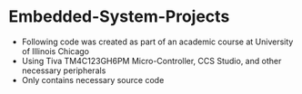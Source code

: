 # Embedded-System-Projects
- Following code was created as part of an academic course at University of Illinois Chicago 
- Using Tiva TM4C123GH6PM Micro-Controller, CCS Studio, and other necessary peripherals
- Only contains necessary source code
# 




